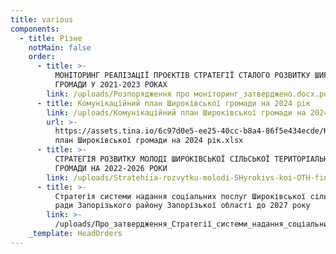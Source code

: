 ```yaml
---
title: various
components:
  - title: Різне
    notMain: false
    order:
      - title: >-
          МОНІТОРИНГ РЕАЛІЗАЦІЇ ПРОЄКТІВ СТРАТЕГІЇ СТАЛОГО РОЗВИТКУ ШИРОКІВСЬКОЇ
          ГРОМАДИ У 2021-2023 РОКАХ
        link: /uploads/Розпорядження про моніторинг_затверджено.docx.pdf
      - title: Комунікаційний план Широківської громади на 2024 рік
        link: /uploads/Комунікаційний план Широківської громади на 2024 рік.xlsx
        url: >-
          https://assets.tina.io/6c97d0e5-ee25-40cc-b8a4-86f5e434ecde/Комунікаційний
          план Широківської громади на 2024 рік.xlsx
      - title: >-
          СТРАТЕГІЯ РОЗВИТКУ МОЛОДІ ШИРОКІВСЬКОЇ СІЛЬСЬКОЇ ТЕРИТОРІАЛЬНОЇ
          ГРОМАДИ НА 2022-2026 РОКИ
        link: /uploads/Stratehiia-rozvytku-molodi-SHyrokivs-koi-OTH-final-na.pdf
      - title: >-
          Стратегія системи надання соціальних послуг Широківської сільської
          ради Запорізького району Запорізької області до 2027 року
        link: >-
          /uploads/Про_затвердження_Стратегії_системи_надання_соціальних_послуг.docx
    _template: HeadOrders
---
```


